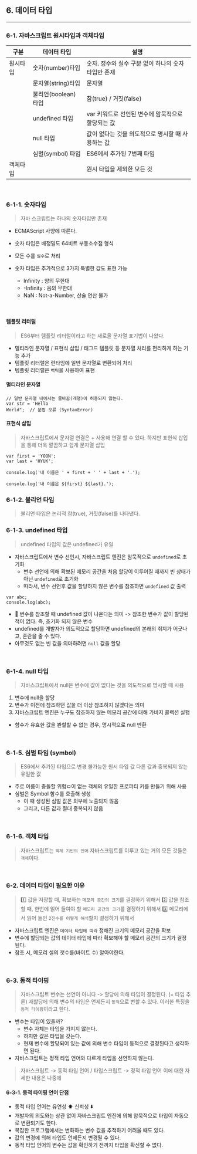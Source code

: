 ## 6. 데이터 타입

---

### 6-1. 자바스크립트 원시타입과 객체타입

| 구분     | 데이터 타입         | 설명                                               |
| -------- | ------------------- | -------------------------------------------------- |
| 원시타입 | 숫자(number)타입    | 숫자. 정수와 실수 구분 없이 하나의 숫자타입만 존재 |
|          | 문자열(string)타입  | 문자열                                             |
|          | 불리언(boolean)타입 | 참(true) / 거짓(false)                             |
|          | undefined 타입      | var 키워드로 선언된 변수에 암묵적으로 할당되는 값  |
|          | null 타입           | 값이 없다는 것을 의도적으로 명시할 때 사용하는 값  |
|          | 심벌(symbol) 타입   | ES6에서 추가된 7번째 타입                          |
| 객체타입 |                     | 원시 타입을 제외한 모든 것                         |

<br />

### 6-1-1. 숫자타입

> 자바 스크립트는 하나의 숫자타입만 존재

- ECMAScript 사양에 따른다.
- 숫자 타입은 배정밀도 64비트 부동소수점 형식
- 모든 수를 `실수`로 처리

- 숫자 타입은 추가적으로 3가지 특별한 값도 표현 가능
  - Infinity : 양의 무한대
  - -Infinity : 음의 무한대
  - NaN : Not-a-Number, 산술 연산 불가

<br />

#### 템플릿 리터럴

> ES6부터 템플릿 리터럴이라고 하는 새로울 문자열 표기법이 나왔다.

- 멀티라인 문자열 / 표현식 삽입 / 태그드 템플릿 등 문자열 처리를 편리하게 하는 기능 추가
- 템플릿 리터럴은 런타임에 일반 문자열로 변환되어 처리
- 템플릿 리터럴은 `백틱`을 사용하여 표현

#### 멀티라인 문자열

```
// 일반 문자열 내에서는 줄바꿈(개행)이 허용되지 않는다.
var str = 'Hello
World";  // 문법 오류 (SyntaxError)
```

#### 표현식 삽입

> 자바스크립트에서 문자열 연결은 + 사용해 연결 할 수 있다.
> 하지만 표현식 삽입을 통해 더욱 깔끔하고 쉽게 문자열 삽입

```
var first = 'YOON';
var last = 'HYUK';

console.log('내 이름은 ' + first + ' ' + last + '.');

console.log('내 이름은 ${first} ${last}.');
```

### 6-1-2. 불리언 타입

> 불리언 타입은 논리적 참(true), 거짓(false)를 나타낸다.

### 6-1-3. undefined 타입

> undefined 타입의 값은 undefined가 유일

- 자바스크립트에서 변수 선언시, 자바스크립트 엔진은 암묵적으로 `undefined`로 초기화
  - 변수 선언에 의해 확보된 메모리 공간을 처음 할당이 이루어질 때까지 빈 상태가 아닌 `undefined`로 초기화
  - 따라서, 변수 선언후 값을 할당하지 않은 변수를 참조하면 `undefined` 값 출력

```
var abc;
console.log(abc);
```

- 📍 변수를 참조할 때 undefined 값이 나온다는 의미 -> 참조한 변수가 값이 할당된 적이 없다. 즉, 초기화 되지 않은 변수
- undefined를 개발자가 의도적으로 할당하면 undefined의 본래의 취지가 어긋나고, 혼란을 줄 수 있다.
- 아무것도 없는 빈 값을 의마하려면 `null` 값을 할당

<br />

### 6-1-4. null 타입

> 자바스크립트에서 null은 변수에 값이 없다는 것을 의도적으로 명시할 때 사용

1. 변수에 null을 할당
2. 변수가 이전에 참조하던 값을 더 이상 참조하지 않겠다는 의미
3. 자바스크립트 엔진은 누구도 참조하지 않는 메모리 공간에 대해 가비지 콜렉션 실행

- 함수가 유효한 값을 봔할할 수 없는 경우, 명시적으로 null 반환

<br />

### 6-1-5. 심벌 타입 (symbol)

> ES6에서 추가된 타입으로 변경 불가능한 원시 타입 값
> 다른 값과 중복되지 않는 유일한 값

- 주로 이름이 충돌할 위험ㅁ이 없는 객체의 유일한 프로퍼티 키를 만들기 위해 사용
- 심벌은 Symbol 함수를 호출해 생성
  - 이 때 생성된 심벌 값은 외부에 노출되지 않음
  - 그리고, 다른 값과 절대 중복되지 않음

<br />

### 6-1-6. 객체 타입

> 자바스크립트는 `객체 기반의 언어`
> 자바스크립트를 이루고 있는 거의 모든 것들은 `객체`이다.

<br />

### 6-2. 데이터 타입이 필요한 이유

> 1️⃣ 값을 저장할 때, 확보하는 `메모리 공간의 크기`를 결정하기 위해서
> 2️⃣ 값을 참조할 때, 한번에 읽어 들여야 할 `메모리 공간의 크기`를 결정하기 위해서
> 3️⃣ 메모리에서 읽어 들인 `2진수를 어떻게 해석`할지 결정하기 위해서

- 자바스크립트 엔진은 `데이터 타입에 따라` 정해진 크기의 메모리 공간을 확보
- 변수에 할당되는 값의 데이터 타입에 따라 확보해야 할 메모리 공간의 크기가 결정된다.
- 참조 시, 메모리 셀의 갯수를(바이트 수) 알아야한다.

<br />

### 6-3. 동적 타이핑

> 자바스크립트 변수는 선언이 아니다 -> 할당에 의해 타입이 결정된다. (= 타입 추론)
> 재할당에 의해 변수의 타입은 언제든지 `동적`으로 변할 수 있다.
> 이러한 특징을 `동적 타이핑`이라고 한다.

- 변수는 타입이 있을까?
  - 변수 자체는 타입을 가지지 않는다.
  - 하지만 값은 타입을 갖는다.
  - 현재 변수에 할당되어 있는 값에 의해 변수 타입이 동적으로 결정된다고 생각하면 된다.
- 자바스크립트는 정적 타입 언어와 다르게 타입을 선언하지 않는다.

> 자바스크립트 -> 동적 타입 언어 / 타입스크립트 -> 정적 타입 언어 이에 대한 자세한 내용은 나중에

#### 6-3-1. 동적 타이핑 언어 단점

- 동적 타입 언어는 유연성 ⬆️ 신뢰성 ⬇️
- 개발자의 의도와는 상관 없이 자바스크립트 엔진에 의해 암묵적으로 타입이 자동으로 변환되기도 한다.
- 복잡한 프로그램에서는 변화하는 변수 값을 추적하기 어려울 때도 있다.
- 값의 변경에 의해 타입도 언제든지 변경될 수 있다.
- 동적 타입 언어의 변수는 값을 확인하기 전까지 타입을 확신할 수 없다.
